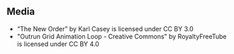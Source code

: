## Media
 - “The New Order” by Karl Casey is licensed under CC BY 3.0
 - "Outrun Grid Animation Loop - Creative Commons" by RoyaltyFreeTube is licensed under CC BY 4.0
